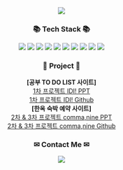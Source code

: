 <div align=center>
  <img src="https://capsule-render.vercel.app/api?type=waving&color=auto&height=250&section=header&text=MinJin's%20Github&fontSize=90" />
</div>
<h3 align="center">📚 Tech Stack 📚</h3>
<div align="center">
	<img src="https://img.shields.io/badge/PHP-777BB4?style=flat&logo=PHP&logoColor=white" />
	<img src="https://img.shields.io/badge/Laravel-FF2D20?style=flat&logo=Laravel&logoColor=white" />
	<img src="https://img.shields.io/badge/MariaDB-003545?style=flat&logo=MariaDB&logoColor=white" />
	<img src="https://img.shields.io/badge/JavaScript-F7DF1E?style=flat&logo=CSS3&logoColor=black" />
	<img src="https://img.shields.io/badge/Apache-D22128?style=flat&logo=Apache&logoColor=white" />
	<img src="https://img.shields.io/badge/HTML5-E34F26?style=flat&logo=HTML5&logoColor=white" />
	<img src="https://img.shields.io/badge/CSS3-1572B6?style=flat&logo=CSS3&logoColor=white" />
	<img src="https://img.shields.io/badge/Vue.js-4FC08D?style=flat&logo=Vue.js&logoColor=white" />
	<img src="https://img.shields.io/badge/Java-007396?style=flat&logo=Java&logoColor=white"/>
	<img src="https://img.shields.io/badge/spring-6DB33F?style=flat&logo=spring&logoColor=white" />
</div>
<h3 align="center">📝 Project 📝</h3>
<div align="center">
	<strong>[공부 TO DO LIST 사이트]</strong>
	<br>
	<a href="https://docs.google.com/presentation/d/1ZDSYxwlllz6LYElY6TKa8JyFvBtJzbf-y1uTvuZxyFo/edit?usp=sharing">1차 프로젝트 IDI! PPT</a>
	<br>
	<a href="https://github.com/PHP-506-4/PHP_1STPJ">1차 프로젝트 IDI! Github</a>
	<br>
	<strong>[한옥 숙박 예약 사이트]</strong>
	<br>
	<a href="https://docs.google.com/presentation/d/1H9WXWvymXbXqvUr0W4tNaI7uUuX-x4-rLpo8kweZoEs/edit?usp=sharing">2차 & 3차 프로젝트 comma,nine PPT</a>
	<br>
	<a href="https://github.com/PHP-506-2nd-6/commanine">2차 & 3차 프로젝트 comma,nine Github</a>
</div>
<h3 align="center">✉ Contact Me ✉</h3>
<div align="center"><a href="mailto:kmj78093@gmail.com"><img src="https://img.shields.io/badge/Gmail-d14836?style=flat&logo=Gmail&logoColor=white" /></a></div>
